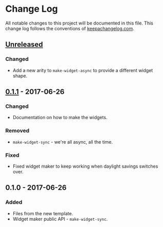 # Change Log
All notable changes to this project will be documented in this file. This change log follows the conventions of [keepachangelog.com](http://keepachangelog.com/).

## [Unreleased]
### Changed
- Add a new arity to `make-widget-async` to provide a different widget shape.

## [0.1.1] - 2017-06-26
### Changed
- Documentation on how to make the widgets.

### Removed
- `make-widget-sync` - we're all async, all the time.

### Fixed
- Fixed widget maker to keep working when daylight savings switches over.

## 0.1.0 - 2017-06-26
### Added
- Files from the new template.
- Widget maker public API - `make-widget-sync`.

[Unreleased]: https://github.com/your-name/the-descent/compare/0.1.1...HEAD
[0.1.1]: https://github.com/your-name/the-descent/compare/0.1.0...0.1.1
